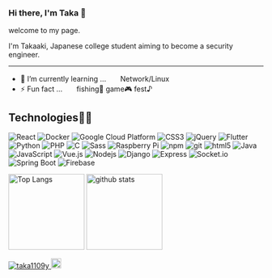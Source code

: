 ### Hi there, I'm Taka 👋

<p>welcome to my page.</p>
<p>I'm Takaaki, Japanese college student aiming to become a security engineer.</p>

<hr>

- 🌱 I’m currently learning ...　　Network/Linux
- ⚡ Fun fact ...　　fishing🎣  game🎮  fest♪

## Technologies👨‍💻

<p>
  <img alt="React" src="https://img.shields.io/badge/-React-45b8d8?style=flat-square&logo=react&logoColor=white" />
  <img alt="Docker" src="https://img.shields.io/badge/-Docker-46a2f1?style=flat-square&logo=docker&logoColor=white" />
  <img alt="Google Cloud Platform" src="https://img.shields.io/badge/-Google_Cloud_Platform-1a73e8?style=flat-square&logo=google-cloud&logoColor=white" />
  <img alt="CSS3" src="https://img.shields.io/badge/CSS3-1572B6?style=flat-square&logo=CSS3&logoColor=white" />   
  <img alt="jQuery" src="https://img.shields.io/badge/jQuery-0769AD?style=flat-square&logo=jQuery&logoColor=white" />
  <img alt="Flutter" src="https://img.shields.io/badge/Flutter-02569B?style=flat-square&logo=Flutter&logoColor=white" />
  <img alt="Python" src="https://img.shields.io/badge/Python-3766AB?style=flat-square&logo=Python&logoColor=white" />
  <img alt="PHP" src="https://img.shields.io/badge/PHP-777BB4?style=flat-square&logo=PHP&logoColor=white" />
  <img alt="C" src="https://img.shields.io/badge/C-A8B9CC?style=flat-square&logo=C&logoColor=black" />
  <img alt="Sass" src="https://img.shields.io/badge/-Sass-CC6699?style=flat-square&logo=sass&logoColor=white" />
  <img alt="Raspberry Pi" src="https://img.shields.io/badge/-Raspberry%20Pi-C51A4A?style=flat-square&logo=Raspberry-Pie" />
  <img alt="npm" src="https://img.shields.io/badge/-NPM-CB3837?style=flat-square&logo=npm&logoColor=white" />
  <img alt="git" src="https://img.shields.io/badge/-Git-F05032?style=flat-square&logo=git&logoColor=white" />
  <img alt="html5" src="https://img.shields.io/badge/-HTML5-E34F26?style=flat-square&logo=html5&logoColor=white" />
  <img alt="Java" src="https://img.shields.io/badge/Java-f89820?style=flat-square&logo=Java&logoColor=white" />
  <img alt="JavaScript" src="https://img.shields.io/badge/JavaScript-F7DF1E?style=flat-square&logo=JavaScript&logoColor=black" /> 
  <img alt="Vue.js" src="https://img.shields.io/badge/Vue.js-4FC08D?style=flat-square&logo=Vue.js&logoColor=white" />
  <img alt="Nodejs" src="https://img.shields.io/badge/-Nodejs-43853d?style=flat-square&logo=Node.js&logoColor=white" />
  <img alt="Django" src="https://img.shields.io/badge/Django-092E20?style=flat-square&logo=Django&logoColor=white" /> 
  <img alt="Express" src="https://img.shields.io/badge/Express-000000?style=flat-square&logo=Express&logoColor=white" />
  <img alt="Socket.io" src="https://img.shields.io/badge/Socket.io-010101?style=flat-square&logo=Socket.io" />
  <img alt="Spring Boot" src="https://img.shields.io/badge/Spring_Boot-F2F4F9?style=flat-square&logo=spring-boot" />
  <img alt="Firebase" src="https://img.shields.io/badge/Firebase-F2F4F9?style=flat-square&logo=Firebase" />
</p>

<p align="left"> 
  <img alt="Top Langs" height="150px" src="https://github-readme-stats.vercel.app/api/top-langs/?username=taka1109y&layout=compact&count_private=true&show_icons=true" />
  <img alt="github stats" height="150px" src="https://github-readme-stats.vercel.app/api?username=taka1109y&count_private=true&show_icons=true&show_icons=true" />
</p>

<p align="left"> 
  <a href="https://github.com/taka1109y/taka1109y/">
    <img src="https://komarev.com/ghpvc/?username=taka1109y" alt="taka1109y" />
  </a>
  <a href="http://twitter.com/takaaki25852">
    <img height="20" src="https://img.shields.io/twitter/follow/takaaki25852?label=Twitter&logo=twitter&style=flat" />
  </a>
</p>
